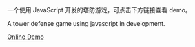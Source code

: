 一个使用 JavaScript 开发的塔防游戏，可点击下方链接查看 demo。

A tower defense game using javascript in development.

[Online Demo](http://www.wukai.me/tower-defense-js/)
